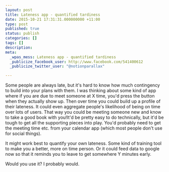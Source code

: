 ```yaml
---
layout: post
title: Lateness app - quantified tardiness
date: 2015-10-21 17:31:31.000000000 +11:00
type: post
published: true
status: publish
categories: []
tags: []
description:
meta:
  _wpas_mess: Lateness app - quantified tardiness
  _publicize_facebook_user: http://www.facebook.com/541400612
  _publicize_twitter_user: "@notionparallax"

---
```

<p>Some people are always late, but it's hard to know how much contingency to build into your plans with them. I was thinking about some kind of app where if you are due to meet someone at X time, you'd press the button when they actually show up. Then over time you could build up a profile of their lateness. It could even aggregate people's likelihood of being on time over lots of users. That way you could be meeting someone new and know to take a good book with you!<!--more-->It'd be pretty easy to do technically, but it'd be tough to get all the supporting pieces into play. You'd probably need to get the meeting time etc. from your calendar app (which most people don't use for social things).</p>
<p>It might work best to quantify your own lateness. Some kind of training tool to make you a better, more on time person. Or it could feed data to google now so that it reminds you to leave to get somewhere Y minutes early.</p>
<p>Would you use it? I probably would.</p>
